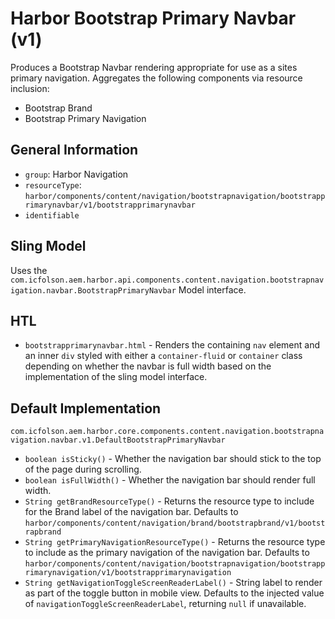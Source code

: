# Harbor Bootstrap Primary Navbar (v1)

Produces a Bootstrap Navbar rendering appropriate for use as a sites primary 
navigation.  Aggregates the following components via resource inclusion:

* Bootstrap Brand
* Bootstrap Primary Navigation

## General Information

* `group`: Harbor Navigation
* `resourceType`: `harbor/components/content/navigation/bootstrapnavigation/bootstrapprimarynavbar/v1/bootstrapprimarynavbar`
* `identifiable`

## Sling Model

Uses the `com.icfolson.aem.harbor.api.components.content.navigation.bootstrapnavigation.navbar.BootstrapPrimaryNavbar` Model interface.

## HTL 

* `bootstrapprimarynavbar.html` - Renders the containing `nav` element and an inner 
  `div` styled with either a `container-fluid` or `container` class depending on whether 
  the navbar is full width based on the implementation of the sling model interface. 
 
## Default Implementation

`com.icfolson.aem.harbor.core.components.content.navigation.bootstrapnavigation.navbar.v1.DefaultBootstrapPrimaryNavbar`

* `boolean isSticky()` - Whether the navigation bar should stick to the top of the page 
  during scrolling.  
* `boolean isFullWidth()` - Whether the navigation bar should render full width.
* `String getBrandResourceType()` - Returns the resource type to include for the 
  Brand label of the navigation bar.  Defaults to 
  `harbor/components/content/navigation/brand/bootstrapbrand/v1/bootstrapbrand`
* `String getPrimaryNavigationResourceType()` - Returns the resource type to 
  include as the primary navigation of the navigation bar.  Defaults to 
  `harbor/components/content/navigation/bootstrapnavigation/bootstrapprimarynavigation/v1/bootstrapprimarynavigation`
* `String getNavigationToggleScreenReaderLabel()` - String label to render 
  as part of the toggle button in mobile view.  Defaults to the injected 
  value of `navigationToggleScreenReaderLabel`, returning `null` if unavailable.